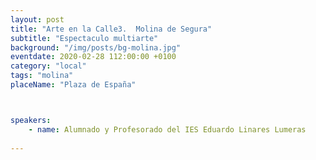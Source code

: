 ```yaml
---
layout: post
title: "Arte en la Calle3.  Molina de Segura"
subtitle: "Espectaculo multiarte"
background: "/img/posts/bg-molina.jpg"
eventdate: 2020-02-28 112:00:00 +0100
category: "local"
tags: "molina"
placeName: "Plaza de España"



speakers:
    - name: Alumnado y Profesorado del IES Eduardo Linares Lumeras
    
---
```


